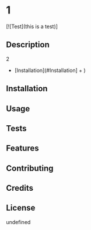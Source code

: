 # 1
  [![Test](this is a test)]

  ## Description
  
  2

  * [Installation](#Installation] + )

  ## Installation

  

  ## Usage

  

  ## Tests

  

  ## Features

  

  ## Contributing

  

  ## Credits

  

  ## License

  undefined

